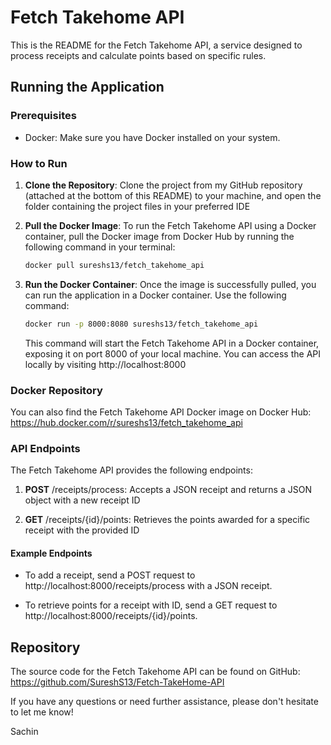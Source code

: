 # Fetch Takehome API

This is the README for the Fetch Takehome API, a service designed to process receipts and calculate points based on specific rules.

## Running the Application

### Prerequisites

- Docker: Make sure you have Docker installed on your system.

### How to Run

1. **Clone the Repository**: Clone the project from my GitHub repository (attached at the bottom of this README) to your machine, and open the folder containing the project files in your preferred IDE


2. **Pull the Docker Image**: To run the Fetch Takehome API using a Docker container, pull the Docker image from Docker Hub by running the following command in your terminal:

   ```bash
   docker pull sureshs13/fetch_takehome_api
    ```

3. **Run the Docker Container**: Once the image is successfully pulled, you can run the application in a Docker container. Use the following command:

   ```bash
   docker run -p 8000:8080 sureshs13/fetch_takehome_api
    ```
    This command will start the Fetch Takehome API in a Docker container, exposing it on port 8000 of your local machine. You can access the API locally by visiting http://localhost:8000



### Docker Repository
You can also find the Fetch Takehome API Docker image on Docker Hub: https://hub.docker.com/r/sureshs13/fetch_takehome_api

### API Endpoints
The Fetch Takehome API provides the following endpoints:

1. **POST** /receipts/process: Accepts a JSON receipt and returns a JSON object with a new receipt ID


2. **GET** /receipts/{id}/points: Retrieves the points awarded for a specific receipt with the provided ID

#### Example Endpoints
- To add a receipt, send a POST request to http://localhost:8000/receipts/process with a JSON receipt.


- To retrieve points for a receipt with ID, send a GET request to http://localhost:8000/receipts/{id}/points.

## Repository
The source code for the Fetch Takehome API can be found on GitHub: https://github.com/SureshS13/Fetch-TakeHome-API

If you have any questions or need further assistance, please don't hesitate to let me know!

Sachin
